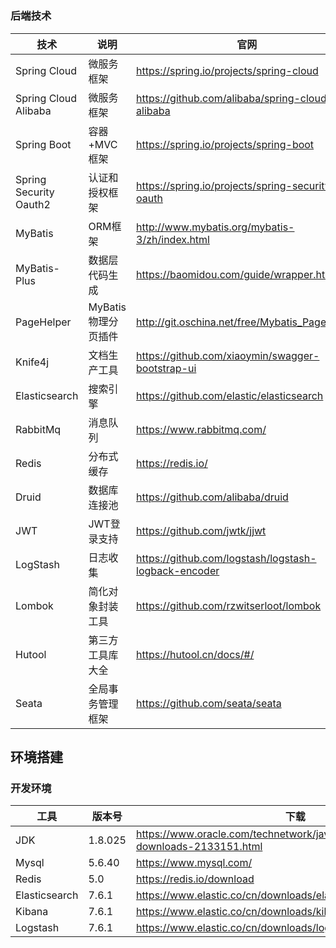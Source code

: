 #


### 后端技术

| 技术                   | 说明                 | 官网                                                 |
| ---------------------- | -------------------- | ---------------------------------------------------- |
| Spring Cloud           | 微服务框架           | https://spring.io/projects/spring-cloud              |
| Spring Cloud Alibaba   | 微服务框架           | https://github.com/alibaba/spring-cloud-alibaba      |
| Spring Boot            | 容器+MVC框架         | https://spring.io/projects/spring-boot               |
| Spring Security Oauth2 | 认证和授权框架       | https://spring.io/projects/spring-security-oauth     |
| MyBatis                | ORM框架              | http://www.mybatis.org/mybatis-3/zh/index.html       |
| MyBatis-Plus           | 数据层代码生成       | https://baomidou.com/guide/wrapper.html      		   |
| PageHelper             | MyBatis物理分页插件  | http://git.oschina.net/free/Mybatis_PageHelper       |
| Knife4j                | 文档生产工具         | https://github.com/xiaoymin/swagger-bootstrap-ui     |
| Elasticsearch          | 搜索引擎             | https://github.com/elastic/elasticsearch             |
| RabbitMq               | 消息队列             | https://www.rabbitmq.com/                            |
| Redis                  | 分布式缓存           | https://redis.io/                                    |
| Druid                  | 数据库连接池         | https://github.com/alibaba/druid                     |
| JWT                    | JWT登录支持          | https://github.com/jwtk/jjwt                         |
| LogStash               | 日志收集             | https://github.com/logstash/logstash-logback-encoder |
| Lombok                 | 简化对象封装工具     | https://github.com/rzwitserloot/lombok               |
| Hutool                 | 第三方工具库大全     | https://hutool.cn/docs/#/             			   |
| Seata                  | 全局事务管理框架     | https://github.com/seata/seata    


## 环境搭建

### 开发环境

| 工具          | 版本号 | 下载                                                         |
| ------------- | ------ | ------------------------------------------------------------ |
| JDK           | 1.8.025| https://www.oracle.com/technetwork/java/javase/downloads/jdk8-downloads-2133151.html |
| Mysql         | 5.6.40 | https://www.mysql.com/                                       |
| Redis         | 5.0    | https://redis.io/download                                    |
| Elasticsearch | 7.6.1  | https://www.elastic.co/cn/downloads/elasticsearch            |
| Kibana        | 7.6.1  | https://www.elastic.co/cn/downloads/kibana                   |
| Logstash      | 7.6.1  | https://www.elastic.co/cn/downloads/logstash                 |
